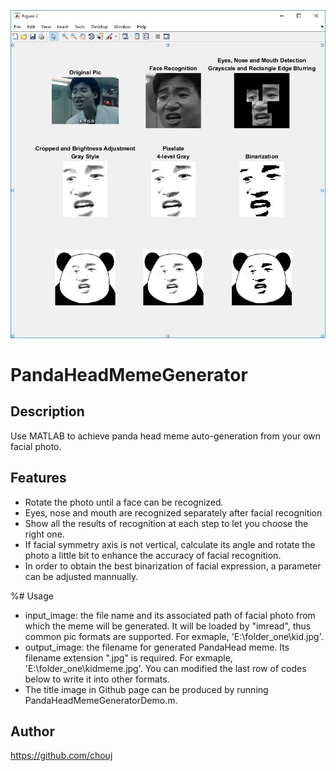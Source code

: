 ![Title Image](https://github.com/chouj/PandaHeadMemeGenerator/blob/master/GeshenMemeTitleImage.jpg?raw=true)

# PandaHeadMemeGenerator

## Description

Use MATLAB to achieve panda head meme auto-generation from your own facial photo.

## Features

 - Rotate the photo until a face can be recognized.
 - Eyes, nose and mouth are recognized separately after facial recognition
 - Show all the results of recognition at each step to let you choose the right one.
 - If facial symmetry axis is not vertical, calculate its angle and rotate the photo a little bit to enhance the accuracy of facial  recognition.
 - In order to obtain the best binarization of facial expression, a parameter can be adjusted mannually.

%# Usage
 - input_image: the file name and its associated path of facial photo from which the meme will be generated. It will be loaded by "imread", thus common pic formats are supported. For exmaple, 'E:\folder_one\kid.jpg'.
 - output_image: the filename for generated PandaHead meme. Its filename extension ".jpg" is required. For exmaple, 'E:\folder_one\kidmeme.jpg'. You can modified the last row of codes below to write it into other  formats.
 - The title image in Github page can be produced by running PandaHeadMemeGeneratorDemo.m.

## Author 
https://github.com/chouj

